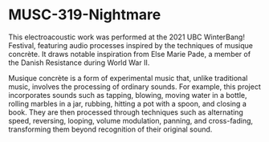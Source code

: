 # MUSC-319-Nightmare

This electroacoustic work was performed at the 2021 UBC WinterBang! Festival, featuring audio processes inspired by the techniques of musique concrète. It draws notable inspiration from Else Marie Pade, a member of the Danish Resistance during World War II.

Musique concrète is a form of experimental music that, unlike traditional music, involves the processing of ordinary sounds. For example, this project incorporates sounds such as tapping, blowing, moving water in a bottle, rolling marbles in a jar, rubbing, hitting a pot with a spoon, and closing a book. They are then processed through techniques such as alternating speed, reversing, looping, volume modulation, panning, and cross-fading, transforming them beyond recognition of their original sound.
